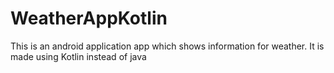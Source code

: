 # WeatherAppKotlin
This is an android application app which shows information for weather. It is made using Kotlin instead of java
